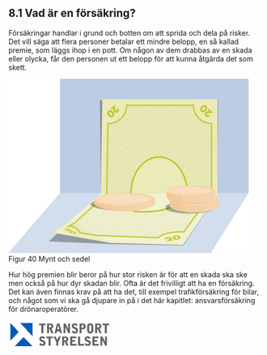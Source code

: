 ## 8.1 Vad är en försäkring?

Försäkringar handlar i grund och botten om att sprida och dela på risker. Det vill säga att flera personer betalar ett mindre belopp, en så kallad premie, som läggs ihop i en pott. Om någon av dem drabbas av en skada eller olycka, får den personen ut ett belopp för att kunna åtgärda det som skett.

![Figur 40 Mynt och sedel](./A1A3_SE-sv/Figur_040.png)  
Figur 40 Mynt och sedel

Hur hög premien blir beror på hur stor risken är för att en skada ska ske men också på hur dyr skadan blir. Ofta är det frivilligt att ha en försäkring. Det kan även finnas krav på att ha det, till exempel trafikförsäkring för bilar, och något som vi ska gå djupare in på i det här kapitlet: ansvarsförsäkring för drönaroperatörer.

![Transport Styrelsen](./images/Logga.png)  
